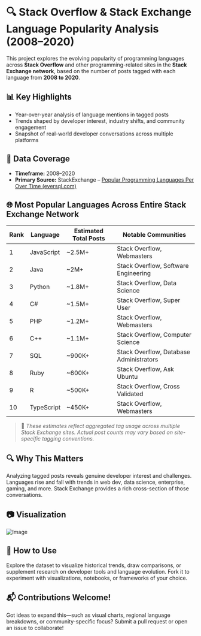 # 🔍 Stack Overflow & Stack Exchange Language Popularity Analysis (2008–2020)

This project explores the evolving popularity of programming languages across **Stack Overflow** and other programming-related sites in the **Stack Exchange network**, based on the number of posts tagged with each language from **2008 to 2020**.

## 📊 Key Highlights

- Year-over-year analysis of language mentions in tagged posts
- Trends shaped by developer interest, industry shifts, and community engagement
- Snapshot of real-world developer conversations across multiple platforms

## 📅 Data Coverage

- **Timeframe:** 2008–2020  
- **Primary Source:** StackExchange – [Popular Programming Languages Per Over Time (eversql.com)](https://data.stackexchange.com/stackoverflow/query/675441/popular-programming-languages-per-over-time-eversql-com)


## 🌐 Most Popular Languages Across Entire Stack Exchange Network

| Rank | Language    | Estimated Total Posts | Notable Communities                     |
|------|-------------|-----------------------|-----------------------------------------|
| 1    | JavaScript  | ~2.5M+                | Stack Overflow, Webmasters              |
| 2    | Java        | ~2M+                  | Stack Overflow, Software Engineering    |
| 3    | Python      | ~1.8M+                | Stack Overflow, Data Science            |
| 4    | C#          | ~1.5M+                | Stack Overflow, Super User              |
| 5    | PHP         | ~1.2M+                | Stack Overflow, Webmasters              |
| 6    | C++         | ~1.1M+                | Stack Overflow, Computer Science        |
| 7    | SQL         | ~900K+                | Stack Overflow, Database Administrators |
| 8    | Ruby        | ~600K+                | Stack Overflow, Ask Ubuntu              |
| 9    | R           | ~500K+                | Stack Overflow, Cross Validated         |
| 10   | TypeScript  | ~450K+                | Stack Overflow, Webmasters              |

> 📝 *These estimates reflect aggregated tag usage across multiple Stack Exchange sites. Actual post counts may vary based on site-specific tagging conventions.*

## 🔍 Why This Matters

Analyzing tagged posts reveals genuine developer interest and challenges. Languages rise and fall with trends in web dev, data science, enterprise, gaming, and more. Stack Exchange provides a rich cross-section of those conversations.

## 📷 Visualization

![Image](C:\Users\rajes\PycharmProjects\Day-73-start-Most-Popular-Programming-Language\final_output.png)


## 📌 How to Use

Explore the dataset to visualize historical trends, draw comparisons, or supplement research on developer tools and language evolution. Fork it to experiment with visualizations, notebooks, or frameworks of your choice.

## 📬 Contributions Welcome!

Got ideas to expand this—such as visual charts, regional language breakdowns, or community-specific focus? Submit a pull request or open an issue to collaborate!

